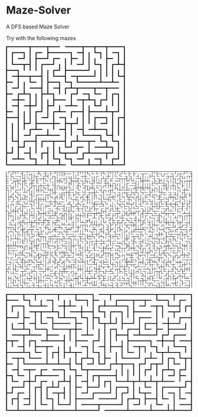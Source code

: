 # Maze-Solver
A DFS based Maze Solver

Try with the following mazes


![](mazes/example1.png)

![](mazes/example2.png)

![](mazes/example3.png)
